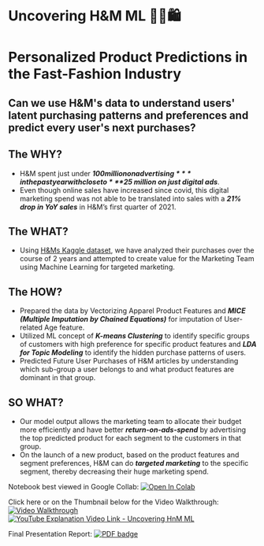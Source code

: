 # Uncovering H&M ML 👗👖🛍️
# Personalized Product Predictions in the Fast-Fashion Industry
## Can we use H&amp;M's data to understand users' latent purchasing patterns and preferences and predict every user's next purchases?

## The WHY?
  * H&M spent just under ***$100 million on advertising*** in the past year with close to ***$25 million on just digital ads***.
  * Even though online sales have increased since covid, this digital marketing spend was not able to be translated into sales with a ***21% drop in YoY sales*** in H&M’s first quarter of 2021.

## The WHAT?
  * Using [H&Ms Kaggle dataset](https://www.kaggle.com/c/h-and-m-personalized-fashion-recommendations/overview), we have analyzed their purchases over the course of 2 years and attempted to create value for the Marketing Team using Machine Learning for targeted marketing. 

## The HOW? 
 * Prepared the data by Vectorizing Apparel Product Features and ***MICE (Multiple Imputation by Chained Equations)*** for imputation of User-related Age feature. 
 * Utilized ML concept of ***K-means Clustering*** to identify specific groups of customers with high preference for specific product features and ***LDA for Topic Modeling*** to identify the hidden purchase patterns of users. 
 * Predicted Future User Purchases of H&M articles by understanding which sub-group a user belongs to and what product features are dominant in that group.  

## SO WHAT?
 * Our model output allows the marketing team to allocate their budget more efficiently and have better ***return-on-ads-spend*** by advertising the top predicted product for each segment to the customers in that group.
 * On the launch of a new product, based on the product features and segment preferences, H&M can do ***targeted marketing*** to the specific segment, thereby decreasing their huge marketing spend.

Notebook best viewed in Google Collab: [![Open In Colab](https://colab.research.google.com/assets/colab-badge.svg)](https://github.com/TwistedMat/Uncovering-HnM-ML/blob/main/Uncovering%20H%26M%20Clustering%20%26%20Prediction.ipynb)

Click here or on the Thumbnail below for the Video Walkthrough: [![Video Walkthrough](https://img.shields.io/badge/-YouTube-red??style=social&logo=Youtube&link=https://www.youtube.com/watch?v=bljkNncvDOg)](https://www.youtube.com/watch?v=bljkNncvDOg)
[![YouTube Explanation Video Link - Uncovering HnM ML](http://img.youtube.com/vi/bljkNncvDOg/maxresdefault.jpg)](https://www.youtube.com/watch?v=bljkNncvDOg)

Final Presentation Report: [![PDF badge](https://img.shields.io/badge/-UncoveringHnM%20Report%20-darkred??style=social&logo=Adobe%20Acrobat%20Reader&logoColor=white&link=https://github.com/TwistedMat/Uncovering-HnM-ML/blob/main/Uncovering%20H%26M%20Final%20Presentation.pdf)](https://github.com/TwistedMat/Uncovering-HnM-ML/blob/main/Uncovering%20H%26M%20Final%20Presentation.pdf)
